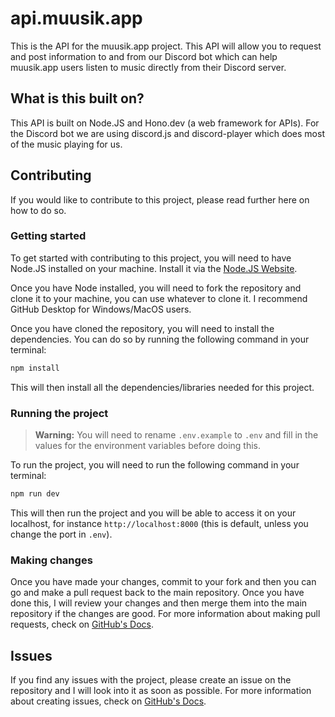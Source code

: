 # api.muusik.app

This is the API for the muusik.app project. This API will allow you to request and post information to and from our Discord bot which can help muusik.app users listen to music directly from their Discord server.

## What is this built on?

This API is built on Node.JS and Hono.dev (a web framework for APIs). For the Discord bot we are using discord.js and discord-player which does most of the music playing for us.

## Contributing

If you would like to contribute to this project, please read further here on how to do so.

### Getting started

To get started with contributing to this project, you will need to have Node.JS installed on your machine. Install it via the [Node.JS Website](https://nodejs.org).

Once you have Node installed, you will need to fork the repository and clone it to your machine, you can use whatever to clone it. I recommend GitHub Desktop for Windows/MacOS users.

Once you have cloned the repository, you will need to install the dependencies. You can do so by running the following command in your terminal:

```bash
npm install
```

This will then install all the dependencies/libraries needed for this project.

### Running the project

> **Warning:** You will need to rename `.env.example` to `.env` and fill in the values for the environment variables before doing this.

To run the project, you will need to run the following command in your terminal:

```bash
npm run dev
```

This will then run the project and you will be able to access it on your localhost, for instance `http://localhost:8000` (this is default, unless you change the port in `.env`).

### Making changes

Once you have made your changes, commit to your fork and then you can go and make a pull request back to the main repository. Once you have done this, I will review your changes and then merge them into the main repository if the changes are good. For more information about making pull requests, check on [GitHub's Docs](https://docs.github.com/en/pull-requests/collaborating-with-pull-requests/proposing-changes-to-your-work-with-pull-requests/about-pull-requests).

## Issues

If you find any issues with the project, please create an issue on the repository and I will look into it as soon as possible. For more information about creating issues, check on [GitHub's Docs](https://docs.github.com/en/issues/tracking-your-work-with-issues/creating-issues).

<!-- ## API Documentation

### GET /

Redirects to muusik.app

### GET /find-user

Finds the user's voice channel

#### Query Parameters

| Name     | Type      | Description                                                                 |
| -------- | --------- | --------------------------------------------------------------------------- |
| user     | Snowflake | The ID of the user                                                          |

### POST /play

Plays a song in the user's voice channel

#### Body Parameters

| Name     | Type      | Description                                                                 |
| -------- | --------- | --------------------------------------------------------------------------- |
| url      | String    | The URL of the song                                                         |
| user     | Snowflake | The ID of the user                                                          |

### GET /auth/:type

Authenticates the user with the `:type` provided

#### Types

| Name     | Description                                                                 |
| -------- | --------------------------------------------------------------------------- |
| lastfm   | Authenticates the user with Last.fm                                         |

### GET /find-song

Finds a song on last.fm

#### Query Parameters

| Name     | Type      | Description                                                                 |
| -------- | --------- | --------------------------------------------------------------------------- |
| query    | String    | The query to search for                                                     |
| limit    | Number?   | The limit of results to return                                              |

### POST /scrobble

Scrobbles a song to last.fm

#### Body Parameters

| Name     | Type      | Description                                                                 |
| -------- | --------- | --------------------------------------------------------------------------- |
| user     | String    | The user secret of the user's last.fm account                               |

### GET /session/:type

Gets the session of the user

#### Types

| Name     | Description                                                                 |
| -------- | --------------------------------------------------------------------------- |
| lastfm   | Gets the session of the user's Last.fm account                              |

#### Query Parameters

| Name     | Type      | Description                                                                 |
| -------- | --------- | --------------------------------------------------------------------------- |
| token    | String    | The user token of the user's last.fm account                                |

### GET /get-roles

Gets the roles of the guild

#### Query Parameters

| Name     | Type      | Description                                                                 |
| -------- | --------- | --------------------------------------------------------------------------- |
| guild    | Snowflake | The ID of the guild                                                         |

### GET /check-permissions

Checks the permissions of the user

#### Query Parameters

| Name       | Type      | Description                                                                 |
| ---------- | --------- | --------------------------------------------------------------------------- |
| guild      | Snowflake | The ID of the guild                                                         |
| user       | Snowflake | The ID of the user                                                          |
| permission | Number    | The permission to check for (i.e. admin is 0x8)                             |
 -->